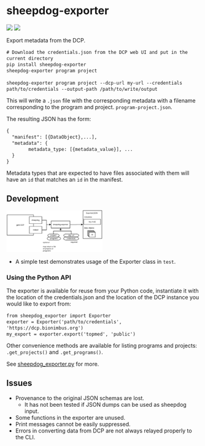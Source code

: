 # sheepdog-exporter
<img src="https://travis-ci.org/david4096/sheepdog-exporter.svg?branch=master" /> <img src="https://img.shields.io/pypi/v/sheepdog-exporter.svg" />

Export metadata from the DCP.

```
# Download the credentials.json from the DCP web UI and put in the current directory
pip install sheepdog-exporter
sheepdog-exporter program project

sheepdog-exporter program project --dcp-url my-url --credentials path/to/credentials --output-path /path/to/write/output
```

This will write a `.json` file with the corresponding metadata
with a filename corresponding to the program and project. `program-project.json`.

The resulting JSON has the form:

```
{
  "manifest": [{DataObject},...],
  "metadata": {
        metadata_type: [{metadata_value}], ...
  }
}
```

Metadata types that are expected to have files associated with them will
have an `id` that matches an `id` in the manifest.

## Development

<img src="diagrams/sheepdog_exporter.svg" width="250" />

* A simple test demonstrates usage of the Exporter class in `test`.

### Using the Python API

The exporter is available for reuse from your Python code, instantiate it
with the location of the credentials.json and the location of the DCP instance
you would like to export from:

```
from sheepdog_exporter import Exporter
exporter = Exporter('path/to/credentials', 'https://dcp.bionimbus.org')
my_export = exporter.export('topmed', 'public')
```

Other convenience methods are available for listing programs and projects: 
`.get_projects()` and `.get_programs()`.

See [sheepdog_exporter.py](sheepdog_exporter.py) for more.

## Issues

* Provenance to the original JSON schemas are lost.
  * It has not been tested if JSON dumps can be used as sheepdog input.
* Some functions in the exporter are unused.
* Print messages cannot be easily suppressed.
* Errors in converting data from DCP are not always relayed properly to the CLI.
